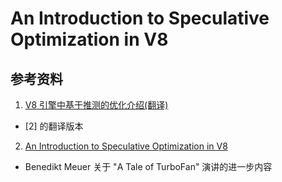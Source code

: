 # An Introduction to Speculative Optimization in V8

## 参考资料
1. [V8 引擎中基于推测的优化介绍(翻译)](https://zhuanlan.zhihu.com/p/51047561)
  * [2] 的翻译版本
2. [An Introduction to Speculative Optimization in V8](https://benediktmeurer.de/2017/12/13/an-introduction-to-speculative-optimization-in-v8/)
  * Benedikt Meuer 关于 "A Tale of TurboFan" 演讲的进一步内容